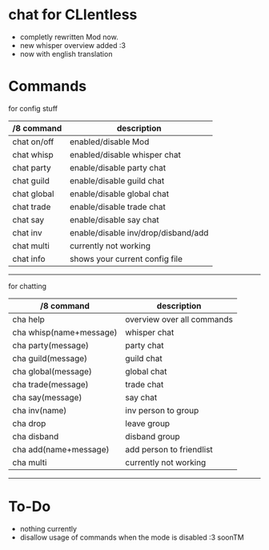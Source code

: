 # chat for CLIentless

* completly rewritten Mod now.
* new whisper overview added :3
* now with english translation


# Commands

for config stuff

/8 command | description
--- | ---
chat on/off        |  enabled/disable Mod
chat whisp | enabled/disable whisper chat
chat party   | enable/disable party chat
chat guild   | enable/disable guild chat
chat global  | enable/disable global chat
chat trade  | enable/disable trade chat
chat say   | enable/disable say chat
chat inv   | enable/disable inv/drop/disband/add
chat multi | currently not working
chat info  | shows your current config file

------

for chatting

/8 command | description
--- | ---
cha help        |  overview over all commands
cha whisp(name+message) | whisper chat
cha party(message)   | party chat
cha guild(message)   | guild chat
cha global(message)  |  global chat
cha trade(message)  |  trade chat
cha say(message)   |  say chat
cha inv(name)   |  inv person to group
cha drop  | leave group
cha disband | disband group
cha add(name+message) | add person to friendlist
cha multi | currently not working

------

 
 # To-Do
* nothing currently
* disallow usage of commands when the mode is disabled :3 soonTM
